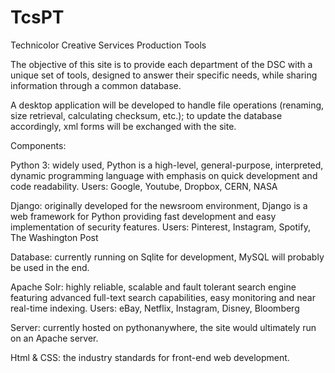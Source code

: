 # TcsPT
Technicolor Creative Services Production Tools


The objective of this site is to provide each department of the DSC with a unique set of tools, designed to answer their specific needs, while sharing information through a common database.

A desktop application will be developed to handle file operations (renaming, size retrieval, calculating checksum, etc.); to update the database accordingly, xml forms will be exchanged with the site.

Components:

Python 3: widely used, Python is a high-level, general-purpose, interpreted, dynamic programming language with emphasis on quick development and code readability.
Users: Google, Youtube, Dropbox, CERN, NASA

Django: originally developed for the newsroom environment, Django is a web framework for Python providing fast development and easy implementation of security features.
Users: Pinterest, Instagram, Spotify, The Washington Post

Database: currently running on Sqlite for development, MySQL will probably be used in the end.

Apache Solr: highly reliable, scalable and fault tolerant search engine featuring advanced full-text search capabilities, easy monitoring and near real-time indexing.
Users: eBay, Netflix, Instagram, Disney, Bloomberg

Server: currently hosted on pythonanywhere, the site would ultimately run on an Apache server.

Html & CSS: the industry standards for front-end web development.
